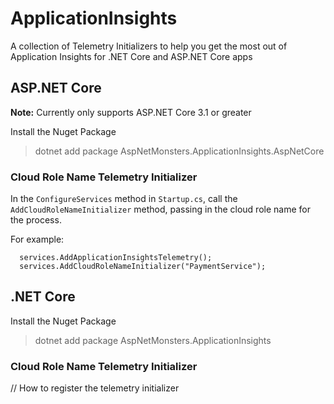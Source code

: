 # ApplicationInsights
A collection of Telemetry Initializers to help you get the most out of Application Insights for .NET Core and ASP.NET Core apps

## ASP.NET Core

**Note:** Currently only supports ASP.NET Core 3.1 or greater

Install the Nuget Package
> dotnet add package AspNetMonsters.ApplicationInsights.AspNetCore

### Cloud Role Name Telemetry Initializer


In the `ConfigureServices` method in `Startup.cs`, call the `AddCloudRoleNameInitializer` method, passing in the cloud role name for the process.

For example:
```
  services.AddApplicationInsightsTelemetry();
  services.AddCloudRoleNameInitializer("PaymentService");
```

## .NET Core

Install the Nuget Package
> dotnet add package AspNetMonsters.ApplicationInsights

### Cloud Role Name Telemetry Initializer
// How to register the telemetry initializer
